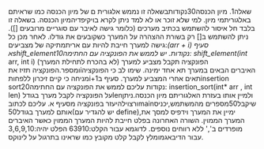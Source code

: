 שאלה1. מיון הכנסה30נקודותבשאלה זו נממש אלגורית ם של מיון הכנסה כמו שראיתם באלגוריתמי מיון. למי שלא זוכר או לא למד
ניתן לקרא בויקיפדיהמיון הכנסה.
בשאלה זו בלבד חל איסור להשתמש בכתיב מערכים (כלומר גישה לאיבר עם סוגריים מרובעים []). ניתן
להשתמש ב[] רק בשורת ההצהרה על המערך כשקובעים את גודלו. לאחר מכן כל גישה למערך חייבת
להיות עם אריתמתיקה של מצביעים:*(arr + i)
סעיף אshift_element10נקודות.
יש לממש את הפונקציה עם החתימה:
shift_element(int* arr, int i)
הפונקציה תקבל מצביע למערך (לא בהכרח לתחילת המערך) ומספר.הפונקציה תזיז אתiהאיברים
הבאים במערך תא אחד ימינה. שימו לב כי הפונקציה מניחה כי קיים זיכרון ללפחותi+1תאים אחרי
המצביע למערך.
סעיף בinsertion sort20נקודות
עליכם לממש את הפונקציה עם החתימה:
insertion_sort(int* arr , int len)
על הפונקציה לקבל מערך בגודלlenולמיין אותו בעזרת האלגוריתם מיון הכנסה.ניתן ורצוילהיעזר
בפונקציה מסעיף א.
עליכם לכתובmainשיקבל50מספרים מהמשתמש,יכניס אותם למערך בגודל50(יש להגדיר עם
define),ימיין את המערך וידפיס למסך את המערך הממוין.
השורה האחרונה בפלט חייבת להיות המערך הממוין כאשר האיברים מופרדים ב',' ללא רווחים נוספים.
לדוגמא עבור הקלט:63910
הפלט יהיה:3,6,9,10
עבור הדיבאגמומלץ לקבל קלט מקובץ כמו שראינו בתרגול על לינוקס.
